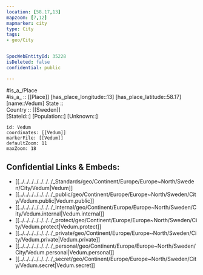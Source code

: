 ```yaml
---
location: [58.17,13] 
mapzoom: [7,12] 
mapmarker: city 
type: City
tags:
- geo/City


SpocWebEntityId: 35228
isDeleted: false
confidential: public

---
```

#is_a_/Place  
#is_a_ :: [[Place]] 
[has_place_longitude::13] 
[has_place_latitude::58.17] 
[name::Vedum] 
State ::  
Country :: [[Sweden]]  
[StateId::] 
[Population::] 
[Unknown::] 


```leaflet
id: Vedum
coordinates: [[Vedum]] 
markerFile: [[Vedum]] 
defaultZoom: 11 
maxZoom: 18
```


## Confidential Links & Embeds: 
- [[../../../../../../../_Standards/geo/Continent/Europe/Europe~North/Sweden/City/Vedum|Vedum]] 
- [[../../../../../../../_public/geo/Continent/Europe/Europe~North/Sweden/City/Vedum.public|Vedum.public]] 
- [[../../../../../../../_internal/geo/Continent/Europe/Europe~North/Sweden/City/Vedum.internal|Vedum.internal]] 
- [[../../../../../../../_protect/geo/Continent/Europe/Europe~North/Sweden/City/Vedum.protect|Vedum.protect]] 
- [[../../../../../../../_private/geo/Continent/Europe/Europe~North/Sweden/City/Vedum.private|Vedum.private]] 
- [[../../../../../../../_personal/geo/Continent/Europe/Europe~North/Sweden/City/Vedum.personal|Vedum.personal]] 
- [[../../../../../../../_secret/geo/Continent/Europe/Europe~North/Sweden/City/Vedum.secret|Vedum.secret]] 

